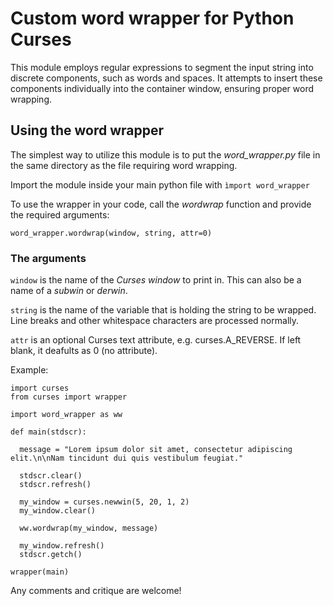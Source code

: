 # Custom word wrapper for Python Curses

This module employs regular expressions to segment the input string into discrete components, such as words and spaces. It attempts to insert these components individually into the container window, ensuring proper word wrapping.

## Using the word wrapper

The simplest way to utilize this module is to put the _word_wrapper.py_ file in the same directory as the file requiring word wrapping.

Import the module inside your main python file with `ìmport word_wrapper`

To use the wrapper in your code, call the _wordwrap_ function and provide the required arguments: 

`word_wrapper.wordwrap(window, string, attr=0)`

### The arguments

`window` is the name of the _Curses window_ to print in. This can also be a name of a _subwin_ or _derwin_.

`string` is the name of the variable that is holding the string to be wrapped. Line breaks and other whitespace characters are processed normally.

`attr` is an optional Curses text attribute, e.g. curses.A_REVERSE. If left blank, it deafults as 0 (no attribute).

Example:
```
import curses
from curses import wrapper

import word_wrapper as ww

def main(stdscr):

  message = "Lorem ipsum dolor sit amet, consectetur adipiscing elit.\n\nNam tincidunt dui quis vestibulum feugiat."

  stdscr.clear()
  stdscr.refresh()

  my_window = curses.newwin(5, 20, 1, 2)
  my_window.clear()

  ww.wordwrap(my_window, message)

  my_window.refresh()
  stdscr.getch()

wrapper(main)
```

Any comments and critique are welcome!
